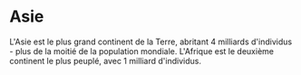 # Asie

L'Asie est le plus grand continent de la Terre, abritant 4 milliards
d'individus - plus de la moitié de la population mondiale. L'Afrique est le
deuxième continent le plus peuplé, avec 1 milliard d'individus.
